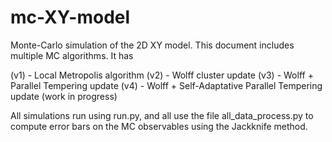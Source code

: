 # mc-XY-model
Monte-Carlo simulation of the 2D XY model. This document includes multiple MC algorithms. It has 

(v1) - Local Metropolis algorithm
(v2) - Wolff cluster update
(v3) - Wolff + Parallel Tempering update
(v4) - Wolff + Self-Adaptative Parallel Tempering update (work in progress)

All simulations run using run.py, and all use the file all_data_process.py to compute error bars on the MC observables using the Jackknife method. 
